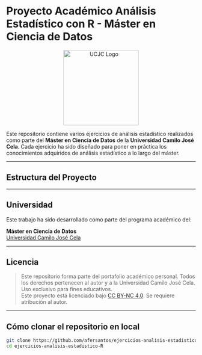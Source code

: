 # Proyecto Académico Análisis Estadístico con R - Máster en Ciencia de Datos

<div align="center">
  <img src="https://www.ucjc.edu/wp-content/uploads/2016/11/logo-ucjc-1.png" alt="UCJC Logo" width="200"/>
</div>

Este repositorio contiene varios ejercicios de análisis estadístico realizados como parte del **Máster en Ciencia de Datos** de la **Universidad Camilo José Cela**. Cada ejercicio ha sido diseñado para poner en práctica los conocimientos adquiridos de análisis estadístico a lo largo del máster.

---

## Estructura del Proyecto



---

## Universidad

Este trabajo ha sido desarrollado como parte del programa académico del:

**Máster en Ciencia de Datos**  
[Universidad Camilo José Cela](https://www.ucjc.edu/)

---

## Licencia

> Este repositorio forma parte del portafolio académico personal. Todos los derechos pertenecen al autor y a la Universidad Camilo José Cela.  
> Uso exclusivo para fines educativos.  
> Este proyecto está licenciado bajo [CC BY-NC 4.0](https://creativecommons.org/licenses/by-nc/4.0/). Se requiere atribución al autor.  

---

## Cómo clonar el repositorio en local

```bash
git clone https://github.com/afersantos/ejercicios-analisis-estadistico-R.git
cd ejercicios-analisis-estadistico-R
